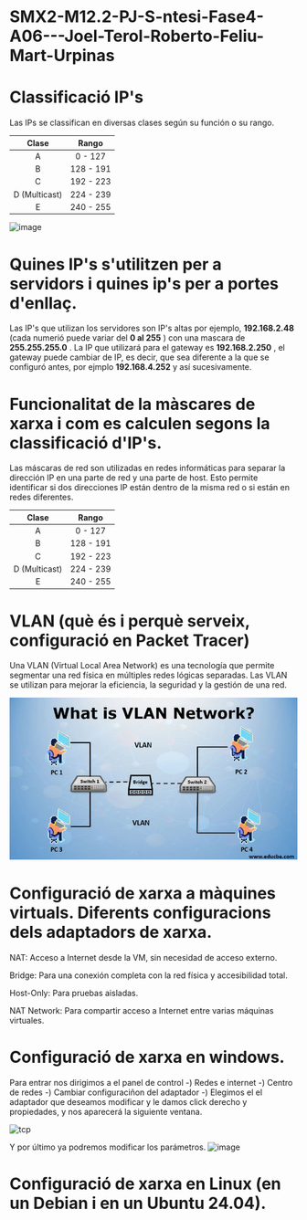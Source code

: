 # SMX2-M12.2-PJ-S-ntesi-Fase4-A06---Joel-Terol-Roberto-Feliu-Mart-Urpinas

# Classificació IP's 

Las IPs se classifican en diversas clases según su función o su rango.

|Clase  |Rango  |
|:-------:|:-------------:|
|   A     | 0 - 127      |
|   B     | 128 - 191      |      
|   C     |  192 - 223     |
|   D  (Multicast)   |  224 - 239     |
| E       |  240 - 255     |

![image](https://github.com/user-attachments/assets/0004d04e-c2f0-4da7-b9dc-fa206172104c)

# Quines IP's s'utilitzen per a servidors i quines ip's per a portes d'enllaç. 
Las IP's que utilizan los servidores son IP's altas por ejemplo, __192.168.2.48__ (cada numerió puede variar del __0 al 255__ ) con una mascara de __255.255.255.0__ . 
La IP que utilizará para el gateway es __192.168.2.250__ , el gateway puede cambiar de IP, es decir, que sea diferente a la que se configuró antes, por ejmplo __192.168.4.252__ y así sucesivamente.

# Funcionalitat de la màscares de xarxa i com es calculen segons la classificació d'IP's. 
Las máscaras de red son utilizadas en redes informáticas para separar la dirección IP en una parte de red y una parte de host. Esto permite identificar si dos direcciones IP están dentro de la misma red o si están en redes diferentes. 

|Clase  |Rango  |
|:-------:|:-------------:|
|   A     | 0 - 127      |
|   B     | 128 - 191      |      
|   C     |  192 - 223     |
|   D  (Multicast)   |  224 - 239     |
| E       |  240 - 255     |


# VLAN (què és i perquè serveix, configuració en Packet Tracer) 
Una VLAN (Virtual Local Area Network) es una tecnología que permite segmentar una red física en múltiples redes lógicas separadas. Las VLAN se utilizan para mejorar la eficiencia, la seguridad y la gestión de una red.

![](what-is-VLAN-Network.webp)

# Configuració de xarxa a màquines virtuals. Diferents configuracions dels adaptadors de xarxa. 
NAT: Acceso a Internet desde la VM, sin necesidad de acceso externo.

Bridge: Para una conexión completa con la red física y accesibilidad total.

Host-Only: Para pruebas aisladas.

NAT Network: Para compartir acceso a Internet entre varias máquinas virtuales.

# Configuració de xarxa en windows. 

Para entrar nos dirigimos a el panel de control -) Redes e internet -) Centro de redes -) Cambiar configuraciñon del adaptador -) Elegimos el el adaptador que deseamos modificar y le damos click derecho y propiedades, y nos aparecerá la siguiente ventana.

![tcp](https://github.com/user-attachments/assets/6cbb1eee-ae83-4c7f-886d-ad1399fae812)

Y por último ya podremos modificar los parámetros.
![image](https://github.com/user-attachments/assets/46352f52-e448-49ad-b88c-59d3872d8032)


# Configuració de xarxa en Linux (en un Debian i en un Ubuntu 24.04). 
